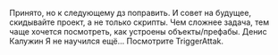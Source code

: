 Принято, но к следующему дз поправить. И совет на будущее, скидывайте проект, а не только скрипты. Чем сложнее задача, тем чаще хочется посмотреть, как устроены объекты/префабы. Денис Калужин
Я не научился ещё... Посмотрите TriggerAttak.
